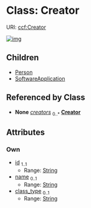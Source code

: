 
# Class: Creator




URI: [ccf:Creator](http://purl.org/ccf/Creator)


[![img](https://yuml.me/diagram/nofunky;dir:TB/class/[SoftwareApplication],[Person],[Dataset]++-%20creators%200..*>[Creator&#124;id:string;name:string%20%3F;class_type:string%20%3F],[Creator]^-[SoftwareApplication],[Creator]^-[Person],[Dataset])](https://yuml.me/diagram/nofunky;dir:TB/class/[SoftwareApplication],[Person],[Dataset]++-%20creators%200..*>[Creator&#124;id:string;name:string%20%3F;class_type:string%20%3F],[Creator]^-[SoftwareApplication],[Creator]^-[Person],[Dataset])

## Children

 * [Person](Person.md)
 * [SoftwareApplication](SoftwareApplication.md)

## Referenced by Class

 *  **None** *[creators](creators.md)*  <sub>0..\*</sub>  **[Creator](Creator.md)**

## Attributes


### Own

 * [id](id.md)  <sub>1..1</sub>
     * Range: [String](types/String.md)
 * [name](name.md)  <sub>0..1</sub>
     * Range: [String](types/String.md)
 * [class_type](class_type.md)  <sub>0..1</sub>
     * Range: [String](types/String.md)
